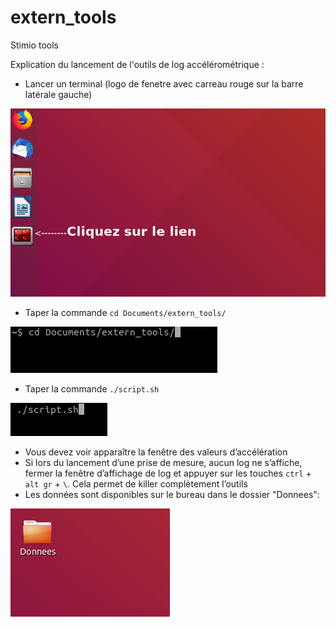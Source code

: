 # extern_tools
Stimio tools

Explication du lancement de l'outils de log accélérométrique :
-	Lancer un terminal (logo de fenetre avec carreau rouge sur la barre latérale gauche)

![](image/icon_desktop.png?raw=true)

-	Taper la commande `cd Documents/extern_tools/`

![](image/cd_extern_tools.png?raw=true)

-	Taper la commande `./script.sh`

![](image/script.png?raw=true)

-	Vous devez voir apparaître la fenêtre des valeurs d’accélération
-	Si lors du lancement d’une prise de mesure, aucun log ne s’affiche, fermer la fenêtre d’affichage de log et appuyer sur les touches `ctrl` + `alt gr` + `\`. Cela permet de killer complètement l’outils
-	Les données sont disponibles sur le bureau dans le dossier "Donnees":

![](image/donnee_folder.png?raw=true)

